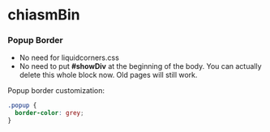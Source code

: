 chiasmBin
======
### Popup Border
- No need for liquidcorners.css
- No need to put **#showDiv** at the beginning of the body. You can actually delete this whole block now. Old pages will still work.

Popup border customization:
```css
.popup {
  border-color: grey;
}
```